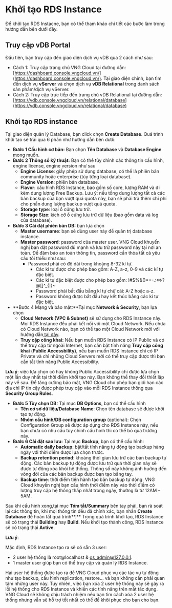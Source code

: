 # Khởi tạo RDS Instance

Để khởi tạo RDS Instacne, bạn có thể tham khảo chi tiết các bước làm trong hướng dẫn bên dưới đây.

## Truy cập vDB Portal

Đầu tiên, bạn truy cập đến giao diện dịch vụ vDB qua 2 cách như sau:

* Cách 1: Truy cập trang chủ VNG Cloud tại đường dẫn: [https://dashboard.console.vngcloud.vn/](https://dashboard.console.vngcloud.vn/). Tại giao diện chính, bạn tìm đến dịch vụ **vServer** và chọn dịch vụ **vDB Relational** trong danh sách sản phẩm/dịch vụ vServer.
* Cách 2: Truy cập trực tiếp đến trang chủ vDB Relational tại đường dẫn: [https://vdb.console.vngcloud.vn/relational/database](https://vdb.console.vngcloud.vn/relational/database)

## Khởi tạo RDS instance

Tại giao diện quản lý Database, bạn click chọn **Create Database**. Quá trình khởi tạo sẽ trải qua 6 phần như hướng dẫn bên dưới:

* **Bước 1 Cấu hình cơ bản:** Bạn chọn **Tên Database** và **Database Engine** mong muốn.
* **Bước 2 Thông số kỹ thuật:** Bạn có thể tùy chỉnh các thông tin cấu hình, engine license, engine version như sau
  * **Engine License**: giấy phép sử dụng database, có thể là phiên bản community hoặc enterprise (tùy từng loại database).
  * **Engine Version**: phiên bản database.
  * **Flavor**: cấu hình RDS Instance, bao gồm số core, lượng RAM và đi kèm dung lượng Free Backup. Lưu ý: nếu tổng dung lượng tất cả các bản backup của bạn vượt quá quota này, bạn sẽ phải trả thêm chi phí cho phần dung lượng backup vượt quá quota.
  * **Storage type**: loại ổ cứng lưu trữ.
  * **Storage Size**: kích cỡ ổ cứng lưu trữ dữ liệu (bao gồm data và log của database).
* **Bước 3 Cài đặt phiên bản DB:** bạn lựa chọn
  * **Master username**: bạn sẽ dùng user này để quản trị database instance.
  * **Master password**: password của master user. VNG Cloud khuyến nghị bạn đặt password đủ mạnh và lưu trữ password này tại nơi an toàn. Để đảm bảo an toàn thông tin, password cần thỏa tất cả yêu cầu tối thiểu như sau:
    * Password phải có độ dài trong khoảng 8-32 kí tự.
      * Các kí tự được cho phép bao gồm: A-Z, a-z, 0-9 và các kí tự đặc biệt.
      * Các kí tự đặc biệt được cho phép bao gồm: !#$%&()\*+-.:<=>?@\[]^\_{|}\~
      * Password phải bắt đầu bằng kí tự chữ cái: A-Z hoặc a-z.
      * Password không được bắt đầu hay kết thúc bằng các kí tự đặc biệt.
* **Bước 4 Mạng và bảo mật:**Tại mục **Network & Security**, bạn lựa chọn&#x20;
  * **Cloud Network (VPC & Subnet)** sẽ sử dụng cho RDS Instance này. Mọi RDS Instance đều phải kết nối với một Cloud Network. Nếu chưa có Cloud Network nào, bạn có thể tạo một Cloud Network mới với hướng dẫn[ tại đây](../../vserver/compute-hcm03-1a/network/virtual-private-cloud-vpc/).
  * **Truy cập công khai:** Nếu bạn muốn RDS Instance có IP Public và có thể truy cập từ ngoài Internet, bạn cần bật tính năng **Truy cập công khai** (**Public Accessbility)**, nếu bạn muốn RDS Instance chỉ có IP Private và chỉ những Cloud Servers mới có thể truy cập được thì bạn cần tắt tính năng Public Accessibility.

**Lưu ý**: việc lựa chọn có hay không Public Accessibility chỉ được lựa chọn một lần duy nhất tại thời điểm khởi tạo này. Bạn không thể thay đổi thiết lập này về sau. Để tăng cường bảo mật, VNG Cloud cho phép bạn giới hạn các địa chỉ IP tin cậy được phép truy cập vào mỗi RDS Instance thông qua **Security Group Rules**.

* **Bước 5 Tùy chọn DB:** Tại mục **DB Options**, bạn có thể cấu hình
  * **Tên cơ sở dữ liệu/Database Name**: Chọn tên database sẽ được khởi tạo tự động.
  * **Nhóm cấu hình/DB configuration group** (optional): Chọn Configuration Group sẽ được áp dụng cho RDS Instance này, nếu bạn chưa có nhu cầu tùy chỉnh cấu hình thì có thể bỏ qua trường này.
* **Bước 6 Cài đặt sao lưu:** Tại mục **Backup**, bạn có thể cấu hình:
  * **Automatic daily backup**: bật/tắt tính năng tự động tạo backup hàng ngày với thời điểm được lựa chọn trước.
  * **Backup retention period**: khoảng thời gian lưu trữ các bản backup tự động. Các bản backup tự động được lưu trữ quá thời gian này sẽ được tự động xóa khỏi hệ thống. Thông số này không ảnh huởng đến vòng đời của các bản backup được bạn tạo bằng tay.
  * **Backup time**: thời điểm tiến hành tạo bản backup tự động. VNG Cloud khuyến nghị bạn cấu hình thời điểm này vào thời điểm có lượng truy cập hệ thống thấp nhất trong ngày, thường là từ 12AM - 5AM.

Sau khi cấu hình xong,tại mục **Tóm tắt/Summary** bên tay phải, bạn rà soát lại các thông tin, khi mọi thông tin đều đã chính xác, bạn nhấn **Create Database** để hoàn tất quá trình**.** Trong quá trình khởi tạo, RDS Instance sẽ có trạng thái **Building** hay **Build**. Nếu khởi tạo thành công, RDS Instance sẽ có trạng thái **Active**.

**Lưu ý**:

Mặc định, RDS Instance tạo ra sẽ có sẵn 3 user:

* 2 user hệ thống là root@localhost & [os\_admin@127.0.0.1](mailto:os\_admin@127.0.0.1).
* 1 master user giúp bạn có thể truy cập và quản lý RDS Instance.

Hai user hệ thống được tạo ra để VNG Cloud phục vụ các tác vụ tự động như tạo backup, cấu hình replication, restore… và bạn không cần phải quan tâm những user này. Tuy nhiên, việc bạn xóa 2 user hệ thống này sẽ gây ra lỗi hệ thống cho RDS Instance và khiến các tính năng trên mất tác dụng. VNG Cloud sẽ không chịu trách nhiệm nếu bạn tìm cách xóa 2 user hệ thống nhưng vẫn sẽ hỗ trợ tốt nhất có thể để khôi phục cho bạn cho bạn.

